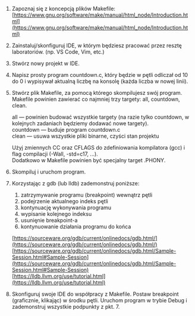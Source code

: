 ﻿1.  Zapoznaj się z koncepcją plików Makefile: [https://www.gnu.org/software/make/manual/html_node/Introduction.html](https://www.gnu.org/software/make/manual/html_node/Introduction.html)
2.  Zainstaluj/skonfiguruj IDE, w którym będziesz pracować przez resztę laboratoriów. (np. VS Code, Vim, etc.)
3.  Stwórz nowy projekt w IDE.
4.  Napisz prosty program countdown.c, który będzie w pętli odliczał od 10 do 0 i wypisywał aktualną liczbę na konsolę (każda liczba w nowej linii).
5.  Stwórz plik Makefile, za pomocą którego skompilujesz swój program.  
    Makefile powinien zawierać co najmniej trzy targety: all, countdown, clean.  
      
    all — powinien budować wszystkie targety (na razie tylko countdown, w kolejnych zadaniach będziemy dodawać nowe targety).  
    countdown — buduje program countdown.c  
    clean — usuwa wszystkie pliki binarne, czyści stan projektu  
      
    Użyj zmiennych CC oraz CFLAGS do zdefiniowania kompilatora (gcc) i flag compilacji (-Wall, -std=c17, ...).  
    Dodatkowo w Makefile powinien być specjalny target .PHONY.
6.  Skompiluj i uruchom program.
7.  Korzystając z gdb (lub lldb) zademonstruj poniższe:
    
    1.  zatrzymywanie programu (breakpoint) wewnątrz pętli
    2.  podejrzenie aktualnego indeks pętli
    3.  kontynuację wykonywania programu
    4.  wypisanie kolejnego indeksu
    5.  usunięnie breakpoint-a
    6.  kontynuowanie działania programu do końca
    
      
    [https://sourceware.org/gdb/current/onlinedocs/gdb.html/](https://sourceware.org/gdb/current/onlinedocs/gdb.html/)  
    [https://sourceware.org/gdb/current/onlinedocs/gdb.html/Sample-Session.html#Sample-Session](https://sourceware.org/gdb/current/onlinedocs/gdb.html/Sample-Session.html#Sample-Session)  
    [https://lldb.llvm.org/use/tutorial.html](https://lldb.llvm.org/use/tutorial.html)
8.  Skonfiguruj swoje IDE do współpracy z Makefile. Postaw breakpoint (graficznie, klikając) w środku pętli. Uruchom program w trybie Debug i zademonstruj wszystkie podpunkty z pkt. 7.
